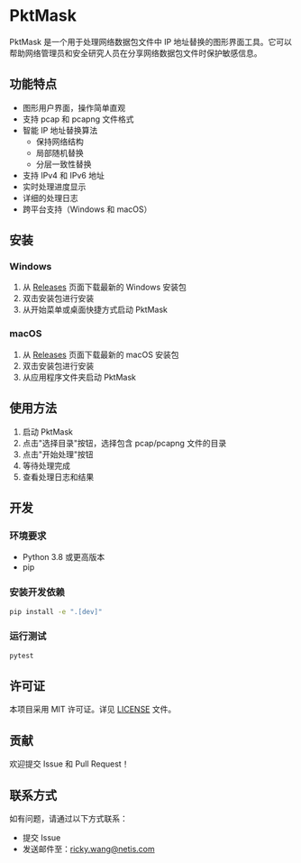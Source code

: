 # PktMask

PktMask 是一个用于处理网络数据包文件中 IP 地址替换的图形界面工具。它可以帮助网络管理员和安全研究人员在分享网络数据包文件时保护敏感信息。

## 功能特点

- 图形用户界面，操作简单直观
- 支持 pcap 和 pcapng 文件格式
- 智能 IP 地址替换算法
  - 保持网络结构
  - 局部随机替换
  - 分层一致性替换
- 支持 IPv4 和 IPv6 地址
- 实时处理进度显示
- 详细的处理日志
- 跨平台支持（Windows 和 macOS）

## 安装

### Windows

1. 从 [Releases](https://github.com/yourusername/pktmask/releases) 页面下载最新的 Windows 安装包
2. 双击安装包进行安装
3. 从开始菜单或桌面快捷方式启动 PktMask

### macOS

1. 从 [Releases](https://github.com/yourusername/pktmask/releases) 页面下载最新的 macOS 安装包
2. 双击安装包进行安装
3. 从应用程序文件夹启动 PktMask

## 使用方法

1. 启动 PktMask
2. 点击"选择目录"按钮，选择包含 pcap/pcapng 文件的目录
3. 点击"开始处理"按钮
4. 等待处理完成
5. 查看处理日志和结果

## 开发

### 环境要求

- Python 3.8 或更高版本
- pip

### 安装开发依赖

```bash
pip install -e ".[dev]"
```

### 运行测试

```bash
pytest
```

## 许可证

本项目采用 MIT 许可证。详见 [LICENSE](LICENSE) 文件。

## 贡献

欢迎提交 Issue 和 Pull Request！

## 联系方式

如有问题，请通过以下方式联系：

- 提交 Issue
- 发送邮件至：ricky.wang@netis.com 